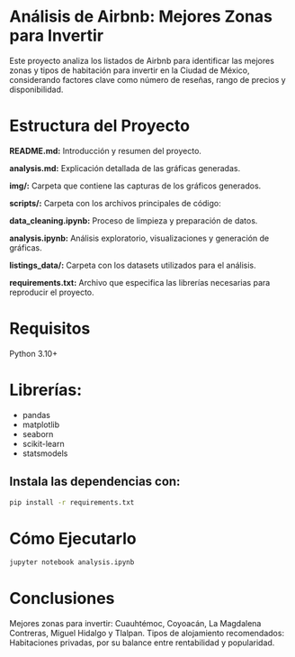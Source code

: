 # Análisis de Airbnb: Mejores Zonas para Invertir

Este proyecto analiza los listados de Airbnb para identificar las mejores zonas y tipos de habitación para invertir en la Ciudad de México, considerando factores clave como número de reseñas, rango de precios y disponibilidad.

# Estructura del Proyecto

**README.md:** Introducción y resumen del proyecto.

**analysis.md:** Explicación detallada de las gráficas generadas.

**img/:** Carpeta que contiene las capturas de los gráficos generados.

**scripts/:** Carpeta con los archivos principales de código:

**data_cleaning.ipynb:** Proceso de limpieza y preparación de datos.

**analysis.ipynb:** Análisis exploratorio, visualizaciones y generación de gráficas.

**listings_data/:** Carpeta con los datasets utilizados para el análisis.

**requirements.txt:** Archivo que especifica las librerías necesarias para reproducir el proyecto.

# Requisitos

Python 3.10+

# Librerías:
- pandas
- matplotlib
- seaborn
- scikit-learn
- statsmodels

## Instala las dependencias con:
```bash
pip install -r requirements.txt
```

# Cómo Ejecutarlo
```bash
jupyter notebook analysis.ipynb
```

# Conclusiones

Mejores zonas para invertir: Cuauhtémoc, Coyoacán, La Magdalena Contreras, Miguel Hidalgo y Tlalpan.
Tipos de alojamiento recomendados: Habitaciones privadas, por su balance entre rentabilidad y popularidad.


